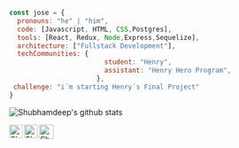 ```js
const jose = {
  pronouns: "he" | "him",
  code: [Javascript, HTML, CSS,Postgres],
  tools: [React, Redux, Node,Express,Sequelize],
  architecture: ["Fullstack Development"],
  techCommunities: {
                        student: "Henry",
                        assistant: "Henry Hero Program",
                      },
 challenge: "i´m starting Henry´s Final Project"
}
```

![Shubhamdeep's github stats](https://github-readme-stats.vercel.app/api?username=josesantangelo&show_icons=true&hide_border=true)

  <a href="https://www.linkedin.com/in/jose-luis-santangelo-fullstack">
    <img align="left" alt="Shubhamdeep Jha | Linkedin" width="24px" src="https://github.com/TheDudeThatCode/TheDudeThatCode/blob/master/Assets/Linkedin.svg" />
  </a>

  <a href="https://www.instagram.com/_josesantangelo/">
    <img align="left" alt="Shubhamdeep Jha | Instagram" width="24px" src="https://github.com/TheDudeThatCode/TheDudeThatCode/blob/master/Assets/Instagram.svg" />
  </a>
  <a href="mailto:jose.l.santangelo@gmail.com">
    <img align="left" alt="Shubhamdeep Jha | Gmail" width="26px" src="https://github.com/TheDudeThatCode/TheDudeThatCode/blob/master/Assets/Gmail.svg" />
  </a>
<!--
**josesantangelo/josesantangelo** is a ✨ _special_ ✨ repository because its `README.md` (this file) appears on your GitHub profile.

Here are some ideas to get you started:

- 🔭 I’m currently working on ...
- 🌱 I’m currently learning ...
- 👯 I’m looking to collaborate on ...
- 🤔 I’m looking for help with ...
- 💬 Ask me about ...
- 📫 How to reach me: ...
- 😄 Pronouns: ...
- ⚡ Fun fact: ...
-->

